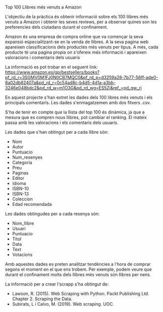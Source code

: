 Top 100 Llibres més venuts a Amazon

L'objectiu de la pràctica és obtenir informació sobre els 100 llibres més venuts a Amazon i obtenir les seves reviews, 
per a observar quines son les preferencies dels ciutadans durant el confinament.

Amazon és una empresa de compra online que va començar la seva expansió especialitzant-se en la venda de llibres. A la seva pagina web apareixen classificacions dels productes més venuts per tipus. A més, cada producte té una pagina propia on s'ofereix més informació i apareixen valoracions i comentaris dels usuaris   

La informació es pot trobar en el seguent link:
https://www.amazon.es/gp/bestsellers/books?pf_rd_r=3SGMV0M1FJ0N0CB7MQC0&pf_rd_p=d3259a28-7b77-56ff-ade0-8a02db82407a&pd_rd_r=0c54ad8c-b4d5-4d1a-a3bb-3246e048bdc2&pd_rd_w=m1O3G&pd_rd_wg=ES5Zj&ref_=pd_gw_ri

En aquest projecte s'han extret les dades dels 100 libres més venuts i els principals comentaris. Les dades s'enmagatzemen amb dos fitxers .csv.

S'ha de tenir en compte que la llista del top 100 és dinàmica, ja que a mesura que es compren nous llibres, pot cambiar el ranking. El mateix passa amb les valoracions i els comentaris dels usuaris.

Les dades que s'han obtingut per a cada llibre són: 

- Nom
- Autor
- Puntuacio
- Num_resenyes
- Categoria
- Preu
- Paginas
- Editor
- Idioma
- ISBN-10
- ISBN-13
- Coleccion
- Edad recomendada

Les dades obtingudes per a cada resenya són:

- Nom_llibre
- Usuari
- Puntuacio
- Titol
- Data
- Text
- Votacions

Amb aquestes dades es preten analitzar tendències a l'hora de comprar segons el moment en el que ens trobem. Per exemple, podem veure que durant el confinament molts dels llibres més venuts són llibres per nens.

La informació per a crear l'scrapp s'ha obtingut de: 

- Lawson, R. (2015). Web Scraping with Python. Packt Publishing Ltd. Chapter 2. Scraping the Data.
- Subirats, L i Calvo, M. (2019). Web scraping. UOC. 

